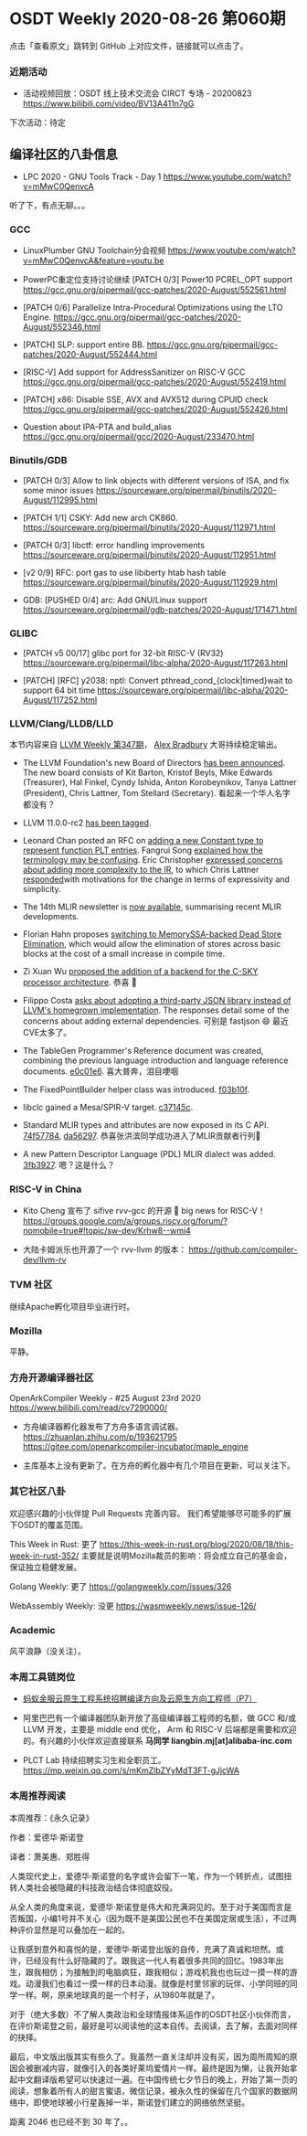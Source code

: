 # OSDT Weekly 2020-08-26 第060期

点击「查看原文」跳转到 GitHub 上对应文件，链接就可以点击了。

### 近期活动

- 活动视频回放：OSDT 线上技术交流会 CIRCT 专场 - 20200823
  https://www.bilibili.com/video/BV13A411n7gG

下次活动：待定

## 编译社区的八卦信息

- LPC 2020 - GNU Tools Track - Day 1
  https://www.youtube.com/watch?v=mMwC0QenvcA

听了下，有点无聊。。。

### GCC

- LinuxPlumber GNU Toolchain分会视频
  https://www.youtube.com/watch?v=mMwC0QenvcA&feature=youtu.be

- PowerPC重定位支持讨论继续
  [PATCH 0/3] Power10 PCREL_OPT support
  https://gcc.gnu.org/pipermail/gcc-patches/2020-August/552561.html

- [PATCH 0/6] Parallelize Intra-Procedural Optimizations using the LTO Engine.
  https://gcc.gnu.org/pipermail/gcc-patches/2020-August/552346.html

- [PATCH] SLP: support entire BB.
  https://gcc.gnu.org/pipermail/gcc-patches/2020-August/552444.html

- [RISC-V] Add support for AddressSanitizer on RISC-V GCC
  https://gcc.gnu.org/pipermail/gcc-patches/2020-August/552419.html

- [PATCH] x86: Disable SSE, AVX and AVX512 during CPUID check
  https://gcc.gnu.org/pipermail/gcc-patches/2020-August/552426.html

- Question about IPA-PTA and build_alias
  https://gcc.gnu.org/pipermail/gcc/2020-August/233470.html

### Binutils/GDB

- [PATCH 0/3] Allow to link objects with different versions of ISA, and fix some minor issues
  https://sourceware.org/pipermail/binutils/2020-August/112995.html

- [PATCH 1/1] CSKY: Add new arch CK860.
  https://sourceware.org/pipermail/binutils/2020-August/112971.html

- [PATCH 0/3] libctf: error handling improvements
  https://sourceware.org/pipermail/binutils/2020-August/112951.html

- [v2 0/9] RFC: port gas to use libiberty htab hash table
  https://sourceware.org/pipermail/binutils/2020-August/112929.html

- GDB: [PUSHED 0/4] arc: Add GNU/Linux support
  https://sourceware.org/pipermail/gdb-patches/2020-August/171471.html

### GLIBC

- [PATCH v5 00/17] glibc port for 32-bit RISC-V (RV32)
  https://sourceware.org/pipermail/libc-alpha/2020-August/117263.html

- [PATCH] [RFC] y2038: nptl: Convert pthread_cond_{clock|timed}wait to support 64 bit time
  https://sourceware.org/pipermail/libc-alpha/2020-August/117252.html

### LLVM/Clang/LLDB/LLD

本节内容来自 [LLVM Weekly 第347期](http://llvmweekly.org/issue/347)，
[Alex Bradbury](https://www.linkedin.com/in/alex-bradbury/) 大哥持续稳定输出。

* The LLVM Foundation's new Board of Directors [has been announced](http://lists.llvm.org/pipermail/llvm-foundation/2020-August/000221.html).
  The new board consists of Kit Barton, Kristof Beyls, Mike Edwards (Treasurer), Hal Finkel, Cyndy Ishida, Anton Korobeynikov, Tanya Lattner (President), Chris Lattner, Tom Stellard (Secretary).
  看起来一个华人名字都没有？

* LLVM 11.0.0-rc2 [has been tagged](http://lists.llvm.org/pipermail/llvm-dev/2020-August/144477.html).

* Leonard Chan posted an RFC on [adding a new Constant type to represent function PLT entries](http://lists.llvm.org/pipermail/llvm-dev/2020-August/144469.html).
  Fangrui Song [explained how the terminology may be confusing](http://lists.llvm.org/pipermail/llvm-dev/2020-August/144491.html).
  Eric Christopher [expressed concerns about adding more complexity to the IR](http://lists.llvm.org/pipermail/llvm-dev/2020-August/144488.html), to which Chris Lattner [responded](http://lists.llvm.org/pipermail/llvm-dev/2020-August/144518.html)with motivations for the change in terms of expressivity and simplicity.

* The 14th MLIR newsletter is [now available](https://llvm.discourse.group/t/mlir-news-14th-edition-8-21-2020/1560), summarising recent MLIR developments.

* Florian Hahn proposes [switching to MemorySSA-backed Dead Store Elimination](http://lists.llvm.org/pipermail/llvm-dev/2020-August/144417.html), which would allow the elimination of stores across basic blocks at the cost of a small increase in compile time.

* Zi Xuan Wu [proposed the addition of a backend for the C-SKY processor architecture](http://lists.llvm.org/pipermail/llvm-dev/2020-August/144481.html).
  恭喜 🎉

* Filippo Costa [asks about adopting a third-party JSON library instead of LLVM's homegrown implementation](http://lists.llvm.org/pipermail/llvm-dev/2020-August/144432.html). The responses detail some of the concerns about adding external dependencies.
  可别是 fastjson 😄 最近CVE太多了。

* The TableGen Programmer's Reference document was created, combining the previous language introduction and language reference documents.
  [e0c01e6](https://reviews.llvm.org/rGe0c01e6cb07).
  喜大普奔，泪目哽咽

* The FixedPointBuilder helper class was introduced.
  [f03b10f](https://reviews.llvm.org/rGf03b10f57eb).

* libclc gained a Mesa/SPIR-V target.
  [c37145c](https://reviews.llvm.org/rGc37145cab12).

* Standard MLIR types and attributes are now exposed in its C API.
  [74f57784](https://reviews.llvm.org/rG74f577845e8),
  [da56297](https://reviews.llvm.org/rGda562974628).
  恭喜张洪滨同学成功进入了MLIR贡献者行列🎉

* A new Pattern Descriptor Language (PDL) MLIR dialect was added.
  [3fb3927](https://reviews.llvm.org/rG3fb3927bd33).
  嗯？这是什么？

### RISC-V in China

- Kito Cheng 宣布了 sifive rvv-gcc 的开源 🎉 big news for RISC-V！
  https://groups.google.com/a/groups.riscv.org/forum/?nomobile=true#!topic/sw-dev/Krhw8--wmi4

- 大陆卡姆派乐也开源了一个 rvv-llvm 的版本：
  https://github.com/compiler-dev/llvm-rv

### TVM 社区

继续Apache孵化项目毕业进行时。

### Mozilla

平静。

### 方舟开源编译器社区

OpenArkCompiler Weekly - #25 August 23rd 2020
https://www.bilibili.com/read/cv7290000/

- 方舟编译器孵化器发布了方舟多语言调试器。
  https://zhuanlan.zhihu.com/p/193621795
  https://gitee.com/openarkcompiler-incubator/maple_engine

- 主库基本上没有更新了。在方舟的孵化器中有几个项目在更新，可以关注下。

### 其它社区八卦

欢迎感兴趣的小伙伴提 Pull Requests 完善内容。
我们希望能够尽可能多的扩展下OSDT的覆盖范围。

This Week in Rust: 更了
https://this-week-in-rust.org/blog/2020/08/18/this-week-in-rust-352/
主要就是说明Mozilla裁员的影响：将会成立自己的基金会，保证独立稳健发展。

Golang Weekly: 更了
https://golangweekly.com/issues/326

WebAssembly Weekly: 没更
https://wasmweekly.news/issue-126/

### Academic

风平浪静（没关注）。

### 本周工具链岗位

- [蚂蚁金服云原生工程系统招聘编译方向及云原生方向工程师（P7）](https://mp.weixin.qq.com/s/Tyx3qNqguJnqdPtvLM97jw)

- 阿里巴巴有一个编译器团队新开放了高级编译器工程师的名额，做 GCC 和/或 LLVM 开发，主要是 middle end 优化， Arm 和 RISC-V 后端都是需要和欢迎的。有兴趣的小伙伴欢迎直接联系
  **马同学 liangbin.mj[at]alibaba-inc.com**

- PLCT Lab 持续招聘实习生和全职员工。
  https://mp.weixin.qq.com/s/mKmZlbZYyMdT3FT-gJjcWA

### 本周推荐阅读

本周推荐：《永久记录》

作者：爱德华·斯诺登

译者：萧美惠、郑胜得

人类现代史上，爱德华·斯诺登的名字或许会留下一笔，作为一个转折点，试图扭转人类社会被隐藏的科技政治结合体彻底奴役。

从全人类的角度来说，爱德华·斯诺登是伟大和充满洞见的。至于对于美国而言是否叛国，小编1号并不关心（因为既不是美国公民也不在美国定居或生活），不过两种评价显然是可以叠加在一起的。

让我感到意外和喜悦的是，爱德华·斯诺登出版的自传，充满了真诚和坦然。或许，已经没有什么好隐藏的了。跟我这一代人有着很多共同的回忆。1983年出生，跟我相仿；为接触到的电脑疯狂，跟我相似；游戏机我也也玩过一摸一样的游戏。动漫我们也看过一摸一样的日本动漫。就像是村里邻家的玩伴、小学同班的同学一样。啊，原来地球真的是一个村子，从1980年就是了。

对于（绝大多数）不了解人类政治和全球情报体系运作的OSDT社区小伙伴而言，在评价斯诺登之前，最好是可以阅读他的这本自传。去阅读，去了解，去面对同样的抉择。

最后，中文版出版其实有些久了。我虽然一直关注却并没有买，因为周所周知的原因会被删减内容，就像引入的各类好莱坞爱情片一样。最终是因为懒，让我开始拿起中文翻译版希望可以快速过一遍。在中国传统七夕节日的晚上，开始了第一页的阅读，想象着所有人的甜言蜜语，微信记录，被永久性的保留在几个国家的数据网络中，即使地球被小行星轰掉一半，斯诺登们建立的网络依然坚挺。

距离 2046 也已经不到 30 年了。。
